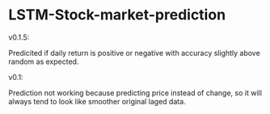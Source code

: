 # LSTM-Stock-market-prediction

v0.1.5:

Predicited if daily return is positive or negative with accuracy slightly above random as expected.

v0.1:

Prediction not working because predicting price instead of change, so it will always tend to look like smoother original laged data.
